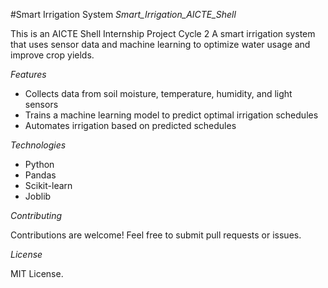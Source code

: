 #Smart Irrigation System
*Smart_Irrigation_AICTE_Shell*

This is an AICTE Shell Internship Project Cycle 2
A smart irrigation system that uses sensor data and machine learning to optimize water usage and improve crop yields.

*Features*

- Collects data from soil moisture, temperature, humidity, and light sensors
- Trains a machine learning model to predict optimal irrigation schedules
- Automates irrigation based on predicted schedules

*Technologies*

- Python
- Pandas
- Scikit-learn
- Joblib

*Contributing*

Contributions are welcome! Feel free to submit pull requests or issues.

*License*

MIT License.
